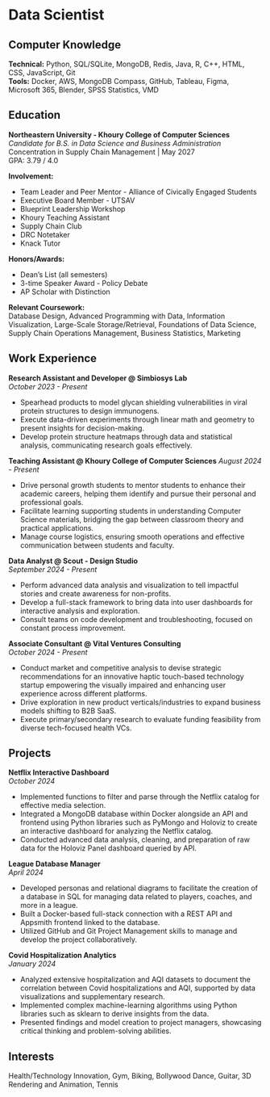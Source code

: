 # Data Scientist

## Computer Knowledge
**Technical:** Python, SQL/SQLite, MongoDB, Redis, Java, R, C++, HTML, CSS, JavaScript, Git  
**Tools:** Docker, AWS, MongoDB Compass, GitHub, Tableau, Figma, Microsoft 365, Blender, SPSS Statistics, VMD

## Education
**Northeastern University - Khoury College of Computer Sciences**  
*Candidate for B.S. in Data Science and Business Administration*  
Concentration in Supply Chain Management | May 2027  
GPA: 3.79 / 4.0  

**Involvement:**  
- Team Leader and Peer Mentor - Alliance of Civically Engaged Students  
- Executive Board Member - UTSAV  
- Blueprint Leadership Workshop  
- Khoury Teaching Assistant  
- Supply Chain Club  
- DRC Notetaker  
- Knack Tutor  

**Honors/Awards:**  
- Dean’s List (all semesters)  
- 3-time Speaker Award - Policy Debate  
- AP Scholar with Distinction  

**Relevant Coursework:**  
Database Design, Advanced Programming with Data, Information Visualization, Large-Scale Storage/Retrieval, Foundations of Data Science, Supply Chain Operations Management, Business Statistics, Marketing

## Work Experience

**Research Assistant and Developer @ Simbiosys Lab**  
*October 2023 - Present*  
- Spearhead products to model glycan shielding vulnerabilities in viral protein structures to design immunogens.  
- Execute data-driven experiments through linear math and geometry to present insights for decision-making.  
- Develop protein structure heatmaps through data and statistical analysis, communicating research goals effectively.

**Teaching Assistant @ Khoury College of Computer Sciences**
*August 2024 - Present*
- Drive personal growth students to mentor students to enhance their academic careers, helping them identify and pursue their personal and professional goals.
- Facilitate learning supporting students in understanding Computer Science materials, bridging the gap between classroom theory and practical applications.
- Manage course logistics, ensuring smooth operations and effective communication between students and faculty.

**Data Analyst @ Scout - Design Studio**  
*September 2024 - Present*  
- Perform advanced data analysis and visualization to tell impactful stories and create awareness for non-profits.  
- Develop a full-stack framework to bring data into user dashboards for interactive analysis and exploration.  
- Consult teams on code development and troubleshooting, focused on constant process improvement.

**Associate Consultant @ Vital Ventures Consulting**  
*October 2024 - Present*  
- Conduct market and competitive analysis to devise strategic recommendations for an innovative haptic touch-based technology startup empowering the visually impaired and enhancing user experience across different platforms.  
- Drive exploration in new product verticals/industries to expand business models shifting to B2B SaaS.  
- Execute primary/secondary research to evaluate funding feasibility from diverse tech-focused health VCs.



## Projects

**Netflix Interactive Dashboard**  
*October 2024*  
- Implemented functions to filter and parse through the Netflix catalog for effective media selection.  
- Integrated a MongoDB database within Docker alongside an API and frontend using Python libraries such as PyMongo and Holoviz to create an interactive dashboard for analyzing the Netflix catalog.  
- Conducted advanced data analysis, cleaning, and preparation of raw data for the Holoviz Panel dashboard queried by API.

**League Database Manager**  
*April 2024*  
- Developed personas and relational diagrams to facilitate the creation of a database in SQL for managing data related to players, coaches, and more in a league.  
- Built a Docker-based full-stack connection with a REST API and Appsmith frontend linked to the database.  
- Utilized GitHub and Git Project Management skills to manage and develop the project collaboratively.

**Covid Hospitalization Analytics**  
*January 2024*  
- Analyzed extensive hospitalization and AQI datasets to document the correlation between Covid hospitalizations and AQI, supported by data visualizations and supplementary research.  
- Implemented complex machine-learning algorithms using Python libraries such as sklearn to derive insights from the data.  
- Presented findings and model creation to project managers, showcasing critical thinking and problem-solving abilities.

## Interests
Health/Technology Innovation, Gym, Biking, Bollywood Dance, Guitar, 3D Rendering and Animation, Tennis
